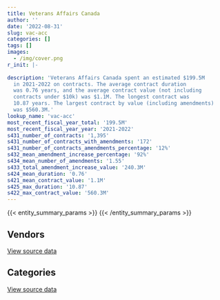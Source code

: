 ```yaml
---
title: Veterans Affairs Canada
author: ''
date: '2022-08-31'
slug: vac-acc
categories: []
tags: []
images:
  - /img/cover.png
r_init: |-
  
description: 'Veterans Affairs Canada spent an estimated $199.5M
  in 2021-2022 on contracts. The average contract duration
  was 0.76 years, and the average contract value (not including
  contracts under $10k) was $1.1M. The longest contract was
  10.87 years. The largest contract by value (including amendments)
  was $560.3M.'
lookup_name: 'vac-acc'
most_recent_fiscal_year_total: '199.5M'
most_recent_fiscal_year_year: '2021-2022'
s431_number_of_contracts: '1,395'
s431_number_of_contracts_with_amendments: '172'
s431_number_of_contracts_amendments_percentage: '12%'
s432_mean_amendment_increase_percentage: '92%'
s434_mean_number_of_amendments: '1.55'
s433_total_amendment_increase_value: '240.3M'
s424_mean_duration: '0.76'
s421_mean_contract_value: '1.1M'
s425_max_duration: '10.87'
s422_max_contract_value: '560.3M'
---
```


<script src="/rmarkdown-libs/htmlwidgets/htmlwidgets.js"></script>
<link href="/rmarkdown-libs/datatables-css/datatables-crosstalk.css" rel="stylesheet" />
<script src="/rmarkdown-libs/datatables-binding/datatables.js"></script>
<script src="/rmarkdown-libs/jquery/jquery-3.6.0.min.js"></script>
<link href="/rmarkdown-libs/dt-core-bootstrap/css/dataTables.bootstrap.min.css" rel="stylesheet" />
<link href="/rmarkdown-libs/dt-core-bootstrap/css/dataTables.bootstrap.extra.css" rel="stylesheet" />
<script src="/rmarkdown-libs/dt-core-bootstrap/js/jquery.dataTables.min.js"></script>
<script src="/rmarkdown-libs/dt-core-bootstrap/js/dataTables.bootstrap.min.js"></script>
<link href="/rmarkdown-libs/crosstalk/css/crosstalk.min.css" rel="stylesheet" />
<script src="/rmarkdown-libs/crosstalk/js/crosstalk.min.js"></script>
<script src="/rmarkdown-libs/htmlwidgets/htmlwidgets.js"></script>
<link href="/rmarkdown-libs/datatables-css/datatables-crosstalk.css" rel="stylesheet" />
<script src="/rmarkdown-libs/datatables-binding/datatables.js"></script>
<script src="/rmarkdown-libs/jquery/jquery-3.6.0.min.js"></script>
<link href="/rmarkdown-libs/dt-core-bootstrap/css/dataTables.bootstrap.min.css" rel="stylesheet" />
<link href="/rmarkdown-libs/dt-core-bootstrap/css/dataTables.bootstrap.extra.css" rel="stylesheet" />
<script src="/rmarkdown-libs/dt-core-bootstrap/js/jquery.dataTables.min.js"></script>
<script src="/rmarkdown-libs/dt-core-bootstrap/js/dataTables.bootstrap.min.js"></script>
<link href="/rmarkdown-libs/crosstalk/css/crosstalk.min.css" rel="stylesheet" />
<script src="/rmarkdown-libs/crosstalk/js/crosstalk.min.js"></script>

{{< entity_summary_params >}}
{{< /entity_summary_params >}}

## Vendors

<div id="htmlwidget-1" style="width:100%;height:auto;" class="datatables html-widget"></div>
<script type="application/json" data-for="htmlwidget-1">{"x":{"style":"bootstrap","filter":"none","vertical":false,"data":[["<a href=\"/vendors/3d_datacomm/\">3D datacomm<\/a>","<a href=\"/vendors/acme_future_security_controls/\">Acme Future Security Controls<\/a>","<a href=\"/vendors/advanced_chippewa_technologies/\">Advanced Chippewa Technologies<\/a>","<a href=\"/vendors/agilec/\">Agilec<\/a>","<a href=\"/vendors/altis_human_resources/\">Altis Human Resources<\/a>","<a href=\"/vendors/amazon/\">Amazon<\/a>","<a href=\"/vendors/aon_reed_stenhouse/\">Aon Reed Stenhouse<\/a>","<a href=\"/vendors/applied_electonics/\">Applied Electonics<\/a>","<a href=\"/vendors/atlantic_business_interiors/\">Atlantic Business Interiors<\/a>","<a href=\"/vendors/avi_spl_canada/\">AVI SPL Canada<\/a>","<a href=\"/vendors/calian/\">Calian<\/a>","<a href=\"/vendors/canada_post/\">Canada Post<\/a>","<a href=\"/vendors/canadian_corps_of_commissionaires/\">Canadian Corps of Commissionaires<\/a>","<a href=\"/vendors/canadian_veterans_vr_service/\">Canadian Veterans VR Service<\/a>","<a href=\"/vendors/canon/\">Canon<\/a>","<a href=\"/vendors/carahsoft_technology/\">Carahsoft Technology<\/a>","<a href=\"/vendors/cbci_telecom/\">CBCI Telecom<\/a>","<a href=\"/vendors/cdw_canada/\">CDW Canada<\/a>","<a href=\"/vendors/charron_human_resources/\">Charron Human Resources<\/a>","<a href=\"/vendors/cision_canada/\">Cision Canada<\/a>","<a href=\"/vendors/closereach/\">CloseReach<\/a>","<a href=\"/vendors/compucom_canada/\">Compucom Canada<\/a>","<a href=\"/vendors/contract_community/\">Contract Community<\/a>","<a href=\"/vendors/convergint_technologies/\">Convergint Technologies<\/a>","<a href=\"/vendors/cossette_communications/\">Cossette Communications<\/a>","<a href=\"/vendors/csdc_systems/\">CSDC Systems<\/a>","<a href=\"/vendors/delco_automation/\">Delco Automation<\/a>","<a href=\"/vendors/dell_computer/\">Dell Computer<\/a>","<a href=\"/vendors/deloitte/\">Deloitte<\/a>","<a href=\"/vendors/donna_cona/\">Donna Cona<\/a>","<a href=\"/vendors/eclipsys_solutions/\">Eclipsys Solutions<\/a>","<a href=\"/vendors/ecole_de_langues_abce/\">Ecole De Langues Abce<\/a>","<a href=\"/vendors/ekos_research_associates/\">Ekos Research Associates<\/a>","<a href=\"/vendors/environics_research_group/\">Environics Research Group<\/a>","<a href=\"/vendors/excel_human_resources/\">Excel Human Resources<\/a>","<a href=\"/vendors/fca_canada/\">FCA Canada<\/a>","<a href=\"/vendors/feast_interactive/\">FEAST Interactive<\/a>","<a href=\"/vendors/ford_motor_company/\">Ford Motor Company<\/a>","<a href=\"/vendors/freebalance/\">FreeBalance<\/a>","<a href=\"/vendors/gartner/\">Gartner<\/a>","<a href=\"/vendors/gilmore_reproductions/\">Gilmore Reproductions<\/a>","<a href=\"/vendors/glasshouse_systems/\">GlassHouse Systems<\/a>","<a href=\"/vendors/global_knowledge/\">Global Knowledge<\/a>","<a href=\"/vendors/global_total_office/\">Global Total Office<\/a>","<a href=\"/vendors/goss_gilroy/\">Goss Gilroy<\/a>","<a href=\"/vendors/grand_toy/\">Grand Toy<\/a>","<a href=\"/vendors/haworth/\">Haworth<\/a>","<a href=\"/vendors/hypertec/\">Hypertec<\/a>","<a href=\"/vendors/ibm_canada/\">IBM Canada<\/a>","<a href=\"/vendors/ifathom/\">iFathom<\/a>","<a href=\"/vendors/imp_group/\">IMP Group<\/a>","<a href=\"/vendors/insa/\">Insa<\/a>","<a href=\"/vendors/integra_networks/\">Integra Networks<\/a>","<a href=\"/vendors/iron_mountain/\">Iron Mountain<\/a>","<a href=\"/vendors/konica_minolta_business_solutions/\">Konica Minolta Business Solutions<\/a>","<a href=\"/vendors/language_research_development_group/\">Language Research Development Group<\/a>","<a href=\"/vendors/lionbridge/\">Lionbridge<\/a>","<a href=\"/vendors/logistik_unicorp/\">Logistik Unicorp<\/a>","<a href=\"/vendors/mckinsey_and_company/\">McKinsey and Company<\/a>","<a href=\"/vendors/medavie/\">Medavie<\/a>","<a href=\"/vendors/media_q/\">Media Q<\/a>","<a href=\"/vendors/microsoft_canada/\">Microsoft Canada<\/a>","<a href=\"/vendors/mindwire_systems/\">Mindwire Systems<\/a>","<a href=\"/vendors/mitsubishi_motor_sales/\">Mitsubishi Motor Sales<\/a>","<a href=\"/vendors/mnp/\">MNP<\/a>","<a href=\"/vendors/mobile_resource_group/\">Mobile Resource Group<\/a>","<a href=\"/vendors/nisha_techonologies/\">Nisha Techonologies<\/a>","<a href=\"/vendors/northern_micro/\">Northern Micro<\/a>","<a href=\"/vendors/nova_networks/\">Nova Networks<\/a>","<a href=\"/vendors/ogilvy_montreal/\">Ogilvy Montreal<\/a>","<a href=\"/vendors/onx_enterprise_solutions/\">OnX Enterprise Solutions<\/a>","<a href=\"/vendors/opentext/\">OpenText<\/a>","<a href=\"/vendors/oracle_canada/\">Oracle Canada<\/a>","<a href=\"/vendors/orangutech/\">Orangutech<\/a>","<a href=\"/vendors/panasonic/\">Panasonic<\/a>","<a href=\"/vendors/pitney_bowes/\">Pitney Bowes<\/a>","<a href=\"/vendors/printers_plus/\">Printers Plus<\/a>","<a href=\"/vendors/prosci_canada/\">Prosci Canada<\/a>","<a href=\"/vendors/purespirit_solutions/\">PureSpirIT Solutions<\/a>","<a href=\"/vendors/qmr/\">QMR<\/a>","<a href=\"/vendors/quintet_consulting/\">Quintet Consulting<\/a>","<a href=\"/vendors/r_e_gilmore_investments/\">R E Gilmore Investments<\/a>","<a href=\"/vendors/raymond_chabot_grant_thornton/\">Raymond Chabot Grant Thornton<\/a>","<a href=\"/vendors/rhea/\">RHEA<\/a>","<a href=\"/vendors/ricoh/\">Ricoh<\/a>","<a href=\"/vendors/samson_and_associates/\">Samson and Associates<\/a>","<a href=\"/vendors/samson_associes/\">Samson Associes<\/a>","<a href=\"/vendors/shi_canada/\">SHI Canada<\/a>","<a href=\"/vendors/sierra_systems_group/\">Sierra Systems Group<\/a>","<a href=\"/vendors/softchoice/\">Softchoice<\/a>","<a href=\"/vendors/softsim_technologies/\">Softsim Technologies<\/a>","<a href=\"/vendors/somos/\">Somos<\/a>","<a href=\"/vendors/stiff_sentences/\">Stiff Sentences<\/a>","<a href=\"/vendors/teknion/\">Teknion<\/a>","<a href=\"/vendors/telus_canada/\">Telus Canada<\/a>","<a href=\"/vendors/totem_offisource/\">Totem Offisource<\/a>","<a href=\"/vendors/toyota/\">Toyota<\/a>","<a href=\"/vendors/tpg_technology_consultants/\">Tpg Technology Consultants<\/a>","<a href=\"/vendors/trm_technologies/\">TRM Technologies<\/a>","<a href=\"/vendors/turtle_island_staffing/\">Turtle Island Staffing<\/a>","<a href=\"/vendors/tyco_integrated_fire_security/\">Tyco Integrated Fire Security<\/a>","<a href=\"/vendors/university_of_british_columbia/\">University of British Columbia<\/a>","<a href=\"/vendors/wcg_international_consultants/\">WCG International Consultants<\/a>","<a href=\"/vendors/wolters_kluwer/\">Wolters Kluwer<\/a>","<a href=\"/vendors/workdynamics_technologies/\">WorkDynamics Technologies<\/a>","<a href=\"/vendors/workplace_health_and_cost_solutions/\">Workplace Health and Cost Solutions<\/a>","<a href=\"/vendors/xerox/\">Xerox<\/a>","<a href=\"/vendors/zernam_enterprise/\">Zernam Enterprise<\/a>"],[null,null,306767.23,2864189.46,null,null,null,null,59841.71,13544.79,7684948.42,9357.53,947536.21,6136971.47,null,662464.87,528784.28,219117.27,11063.7,49604.63,24874,996194.4,22891.73,null,3029637.2,50890.99,45372.25,577242.86,null,null,null,21500.26,61140.06,98379.51,null,null,23173.25,null,219326.58,63673.77,566650.48,null,46770.5,null,74074.11,null,null,null,242959.53,null,349063.39,null,199189.2,2972499.19,null,5472.93,null,13293.92,null,27091603.05,28250,31025.83,10815.54,45736.08,114813.44,null,752281.23,711002.65,null,556.45,28250,13008.71,454316.27,null,null,null,null,45063.23,null,22636.84,74736.95,1324766.52,725570.54,null,2175.07,null,11256.37,13192.19,36225,32826.69,null,5182343.14,3813936.59,448369.67,31977.16,152116.8,null,10522695.81,96087.93,null,null,null,43838950.46,63969.5,32650.8,108639.41,22409.5,null],[25875,113390.53,646286.63,2872036.55,null,null,20905,17468.59,196424.4,80221.4,7739640.58,3173.81,1219626.07,null,54292.79,null,227486.11,109363.19,33744.3,103079.11,24874,null,null,null,5060836.35,49459.36,null,564168.15,84750,null,null,3241.24,94213.88,122472.45,47876.29,null,188475.75,75583.44,300236.39,353663.78,592196.93,null,null,null,182365.46,null,19051,349369.37,713477.04,null,350019.73,null,null,774781.08,null,73704.58,null,null,5334.76,27165826.62,22600,236615.85,null,null,1370005.56,null,336058.3,343777.96,null,33943.55,null,6679.85,1221610.48,3187.89,null,null,null,315980.27,null,99615,null,774159.34,870140.81,18112.5,1647.65,null,131807.77,25354.9,null,47587.69,null,4882880.76,3824385.73,519016.12,null,14597.49,39858.01,19435629.41,null,null,16264.5,null,61726288.95,null,65301.6,null,25774.57,53755],[null,65708.93,1007408.64,2864189.46,null,16100,null,null,13039.07,null,7684948.42,12767.08,944096.22,null,null,null,null,226418.16,null,92656.39,25764,null,null,null,4836400,16366.55,null,1339469.64,null,41441.4,null,null,36132.15,94567.32,null,32766.95,null,null,270826,608453.04,614487.41,20223.18,148837.31,24978.17,202282.71,33342.5,null,549344.88,961002.83,null,329936.63,10412.26,36836.37,453014.07,null,58534.42,null,null,19525.24,27091603.05,22600,7154206.52,23000.12,null,1235565.36,null,212650.6,225845.63,19558.05,null,null,4127.38,404348.96,96965.04,null,null,44878.75,null,116603.45,74586.2,19577.28,772044.15,892775.88,null,7422.53,null,null,41804.85,20975.63,null,null,4869539.55,null,63790.08,null,28047.05,35458.27,19809160.69,32343.75,null,null,16065.57,61557637.89,null,6284.56,null,25704.14,null],[null,null,204993.01,714085.59,28035.71,null,null,null,24991.55,78444.81,7684948.42,12908.36,967791.96,null,null,null,null,63830.73,null,27643.02,null,null,null,57619.77,3898500,34197.15,null,437017.38,null,97775.3,456.61,null,172974.72,35390.23,null,null,null,null,236620.81,384125.73,35134.8,null,11130.5,null,202282.71,23125.12,null,null,645755.6,22507.05,null,7032.33,null,null,37821.31,155300.14,36000,null,null,27091603.05,13230.39,1280905.8,21972.4,null,619475.24,58891.5,null,null,null,null,null,null,414159.07,96965.04,24807.8,13540.89,null,null,28871.9,21128.3,48819.7,581677.1,825936.62,null,7422.53,1000464.4,null,23492.28,156908.92,12638.25,56034.04,null,null,65090.67,null,null,null,14135640.79,null,14662.5,null,23934.43,127373772.12,10350,59017.04,null,21844.76,null]],"container":"<table class=\"table table-striped table-hover row-border order-column display\">\n  <thead>\n    <tr>\n      <th>Vendor<\/th>\n      <th>2018-2019<\/th>\n      <th>2019-2020<\/th>\n      <th>2020-2021<\/th>\n      <th>2021-2022<\/th>\n    <\/tr>\n  <\/thead>\n<\/table>","options":{"order":[[4,"desc"]],"pageLength":10,"autoWidth":true,"columnDefs":[{"targets":1,"render":"function(data, type, row, meta) {\n    return type !== 'display' ? data : DTWidget.formatCurrency(data, \"$\", 2, 3, \",\", \".\", true, null);\n  }"},{"targets":2,"render":"function(data, type, row, meta) {\n    return type !== 'display' ? data : DTWidget.formatCurrency(data, \"$\", 2, 3, \",\", \".\", true, null);\n  }"},{"targets":3,"render":"function(data, type, row, meta) {\n    return type !== 'display' ? data : DTWidget.formatCurrency(data, \"$\", 2, 3, \",\", \".\", true, null);\n  }"},{"targets":4,"render":"function(data, type, row, meta) {\n    return type !== 'display' ? data : DTWidget.formatCurrency(data, \"$\", 2, 3, \",\", \".\", true, null);\n  }"},{"width":"16%","targets":[1,2,3,4]},{"className":"dt-right","targets":[1,2,3,4]}],"orderClasses":false}},"evals":["options.columnDefs.0.render","options.columnDefs.1.render","options.columnDefs.2.render","options.columnDefs.3.render"],"jsHooks":[]}</script>
<p class="text-right">
<a href="https://github.com/GoC-Spending/contracts-data/tree/main/data/out/departments/vac-acc/summary_by_fiscal_year_by_vendor.csv" class="source-data-link btn btn-link">View source data</a>
</p>

## Categories

<div id="htmlwidget-2" style="width:100%;height:auto;" class="datatables html-widget"></div>
<script type="application/json" data-for="htmlwidget-2">{"x":{"style":"bootstrap","filter":"none","vertical":false,"data":[["<a href=\"/categories/facilities_and_construction/\">Facilities and construction<\/a>","<a href=\"/categories/office_management/\">Office management<\/a>","<a href=\"/categories/professional_services/\">Professional services<\/a>","<a href=\"/categories/information_technology/\">Information technology<\/a>","<a href=\"/categories/medical/\">Medical<\/a>","<a href=\"/categories/transportation_and_logistics/\">Transportation and logistics<\/a>","<a href=\"/categories/industrial_products_and_services/\">Industrial products and services<\/a>","<a href=\"/categories/security_and_protection/\">Security and protection<\/a>","<a href=\"/categories/human_capital/\">Human capital<\/a>"],[1015690.95,1959273.98,52802099.61,18636066.88,58695301.03,45736.08,825568.06,1169959.78,200850.33],[791857.1,3095666.54,52424082.12,27523175.1,69543329.99,115441.45,793538.44,1712042.52,945771.56],[1805196.82,1993134.33,50489036.34,30507957.25,69360050.98,68225.22,664458.88,1354360.89,638579.23],[905640.74,1429575.98,39379783.76,19574718.32,135058720.54,28101.39,454600.31,2021185.89,641869.47]],"container":"<table class=\"table table-striped table-hover row-border order-column display\">\n  <thead>\n    <tr>\n      <th>Category<\/th>\n      <th>2018-2019<\/th>\n      <th>2019-2020<\/th>\n      <th>2020-2021<\/th>\n      <th>2021-2022<\/th>\n    <\/tr>\n  <\/thead>\n<\/table>","options":{"order":[[4,"desc"]],"dom":"t","pageLength":30,"autoWidth":true,"columnDefs":[{"targets":1,"render":"function(data, type, row, meta) {\n    return type !== 'display' ? data : DTWidget.formatCurrency(data, \"$\", 2, 3, \",\", \".\", true, null);\n  }"},{"targets":2,"render":"function(data, type, row, meta) {\n    return type !== 'display' ? data : DTWidget.formatCurrency(data, \"$\", 2, 3, \",\", \".\", true, null);\n  }"},{"targets":3,"render":"function(data, type, row, meta) {\n    return type !== 'display' ? data : DTWidget.formatCurrency(data, \"$\", 2, 3, \",\", \".\", true, null);\n  }"},{"targets":4,"render":"function(data, type, row, meta) {\n    return type !== 'display' ? data : DTWidget.formatCurrency(data, \"$\", 2, 3, \",\", \".\", true, null);\n  }"},{"width":"16%","targets":[1,2,3,4]},{"className":"dt-right","targets":[1,2,3,4]}],"orderClasses":false,"lengthMenu":[10,25,30,50,100]}},"evals":["options.columnDefs.0.render","options.columnDefs.1.render","options.columnDefs.2.render","options.columnDefs.3.render"],"jsHooks":[]}</script>
<p class="text-right">
<a href="https://github.com/GoC-Spending/contracts-data/tree/main/data/out/departments/vac-acc/summary_by_fiscal_year_by_category.csv" class="source-data-link btn btn-link">View source data</a>
</p>
